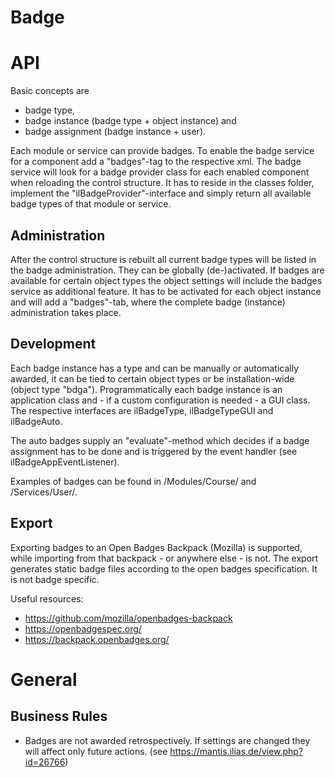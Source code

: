 # Badge

# API

Basic concepts are 
* badge type, 
* badge instance (badge type + object instance) and 
* badge assignment (badge instance + user).

Each module or service can provide badges. To enable the badge service for a component add a "badges"-tag to the respective xml.
The badge service will look for a badge provider class for each enabled component when reloading the control structure. 
It has to reside in the classes folder, implement the "ilBadgeProvider"-interface and simply return all available badge types of that module or service.

## Administration

After the control structure is rebuilt all current badge types will be listed in the badge administration. They can be globally (de-)activated.
If badges are available for certain object types the object settings will include the badges service as additional feature. 
It has to be activated for each object instance and will add a "badges"-tab, where the complete badge (instance) administration takes place.

## Development

Each badge instance has a type and can be manually or automatically awarded, it can be tied to certain object types or be installation-wide (object type "bdga").
Programmatically each badge instance is an application class and - if a custom configuration is needed - a GUI class. 
The respective interfaces are ilBadgeType, ilBadgeTypeGUI and ilBadgeAuto.

The auto badges supply an "evaluate"-method which decides if a badge assignment has to be done and is triggered by the event handler (see ilBadgeAppEventListener).

Examples of badges can be found in /Modules/Course/ and /Services/User/.

## Export

Exporting badges to an Open Badges Backpack (Mozilla) is supported, while importing from that backpack - or anywhere else - is not. 
The export generates static badge files according to the open badges specification. It is not badge specific.

Useful resources:
* https://github.com/mozilla/openbadges-backpack
* https://openbadgespec.org/
* https://backpack.openbadges.org/

# General

## Business Rules
* Badges are not awarded retrospectively. If settings are changed they will affect only future actions. (see https://mantis.ilias.de/view.php?id=26766)